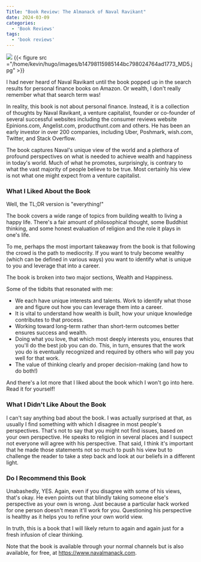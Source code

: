 ```yaml
---
Title: "Book Review: The Almanack of Naval Ravikant"
date: 2024-03-09
categories:
  - 'Book Reviews'
tags:
  - 'book reviews'
---
```

![](http://books.google.com/books/content?id=0jxbzwEACAAJ&printsec=frontcover&img=1&zoom=1&source=gbs_api)
{{< figure src ="/home/kevin/hugo/images/b14798115985144bc798024764ad1773_MD5.jpg" >}}

I had never heard of Naval Ravikant until the book popped up in the search results for personal finance books on Amazon. Or wealth, I don't really remember what that search term was!

In reality, this book is not about personal finance. Instead, it is a collection of thoughts by Naval Ravikant, a venture capitalist, founder or co-founder of several successful websites  including the consumer reviews website Epinions.com, Angelist.com, producthunt.com and others.  He has been an early investor in over 200 companies, including Uber, Poshmark, wish.com, Twitter, and Stack Overflow.  

The book captures Naval's unique view of the world and a plethora of profound perspectives on what is needed to achieve wealth and happiness in today's world.  Much of what he promotes, surprisingly, is contrary to what the vast majority of people believe to be true. Most certainly his view is not what one might expect from a venture capitalist.

### What I Liked About the Book

Well, the TL;DR version is "everything!"

The book covers a wide range of topics from building wealth to living a happy life.  There's a fair amount of philosophical thought, some Buddhist thinking, and some honest evaluation of religion and the role it plays in one's life.

To me, perhaps the most important takeaway from the book is that following the crowd is the path to mediocrity.  If you want to truly become wealthy (which can be defined in various ways) you want to identify what is unique to you and leverage that into a career.  

The book is broken into two major sections, Wealth and Happiness.  

Some of the tidbits that resonated with me:
* We each have unique interests and talents.  Work to identify what those are and figure out how you can leverage them into a career.
* It is vital to understand how wealth is built, how your unique knowledge contributes to that process.
* Working toward long-term rather than short-term outcomes better ensures success and wealth.
* Doing what you love, that which most deeply interests you, ensures that you'll do the best job you can do.  This, in turn, ensures that the work you do is eventually recognized and required by others who will pay you well for that work.
* The value of thinking clearly and proper decision-making (and how to do both!)

And there's a lot more that I liked about the book which I won't go into here.  Read it for yourself!

### What I Didn't Like About the Book

I can't say anything bad about the book.  I was actually surprised at that, as usually I find something with which I disagree in most people's perspectives.  That's not to say that you might not find issues, based on your own perspective.  He speaks to religion in several places and I suspect not everyone will agree with his perspective.  That said, I think it's important that he made those statements not so much to push his view but to challenge the reader to take a step back and look at our beliefs in a different light.

### Do I Recommend this Book

Unabashedly, YES.  Again, even if you disagree with some of his views, that's okay.  He even points out that blindly taking someone else's perspective as your own is wrong.  Just because a particular hack worked for one person doesn't mean it'll work for you. Questioning his perspective is healthy as it helps you to refine your own world view.

In truth, this is a book that I will likely return to again and again just for a fresh infusion of clear thinking.

Note that the book is available through your normal channels but is also available, for free, at https://www.navalmanack.com.
